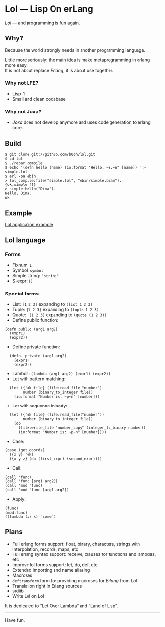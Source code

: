 # Lol — Lisp On erLang

_Lol_ — and programming is fun again.

## Why?

Because the world strongly needs in another programming language.

Little more seriously: the main idea is make metaprogramming in erlang more easy.<br>
It is not about replace _Erlang_, it is about use together.

### Why not LFE?

* Lisp-1
* Small and clean codebase

### Why not Joxa?

* _Joxa_ does not develop anymore and uses code generation to erlang core.

## Build

```
$ git clone git://github.com/b0oh/lol.git
$ cd lol
$ ./rebar compile
$ echo '(defn hello (name) (io:format "Hello, ~s.~n" [name]))' > simple.lol
$ erl -pa ebin
> lol_compile:file("simple.lol", "ebin/simple.beam").
{ok,simple,[]}
> simple:hello("Dima").
Hello, Dima.
ok
```

## Example
[Lol application example](http://github.com/b0oh/lol_example)

## Lol language

### Forms

* Fixnum: ```1```
* Symbol: ```symbol```
* Simple string: ```"string"```
* S-expr: ```()```

### Special forms

* List: ```[1 2 3]``` expanding to ```(list 1 2 3)```
* Tuple: ```{1 2 3}``` expanding to ```(tuple 1 2 3)```
* Quote: ```'(1 2 3)``` expanding to ```(quote (1 2 3))```
* Define public function:
```
(defn public (arg1 arg2)
  (expr1)
  (expr2))
```
* Define private function:
```
  (defn- private (arg1 arg2)
    (expr1)
    (expr2))
```
* Lambda: ```(lambda (arg1 arg2) (expr1) (expr2))```
* Let with pattern matching:
```
  (let ({'ok file} (file:read_file "number")
        number (binary_to_integer file))
    (io:format "Number is: ~p~n" [number]))
```
*  Let with sequence in body:
```
  (let ({'ok file} (file:read_file("number"))
        number (binary_to_integer file))
    (do
      (file:write_file "number_copy" (integer_to_binary number))
      (io:format "Number is: ~p~n" [number])))
```
* Case:
```
(case (get_coords)
  ({x y} 'ok)
  ({x y z} (do (first_expr) (second_expr))))
```
* Call:
```
(call 'func)
(call 'func [arg1 arg2])
(call 'mod 'func)
(call 'mod 'func [arg1 arg2])
```
* Apply:
```
(func)
(mod:func)
((lambda (x) x) "some")
```

## Plans

* Full erlang forms support: float, binary, characters, strings with interpolation, records, maps, etc
* Full erlang syntax support: receive, clauses for functions and lambdas, etc
* Improve lol forms support: let, do, def, etc
* Extended importing and name aliasing
* Macroses
* ```deftransform``` form for providing macroses for _Erlang_ from _Lol_
* Translation right in Erlang sources
* stdlib
* Write Lol on Lol

It is dedicated to “Let Over Lambda” and “Land of Lisp”.

---

Have fun.
